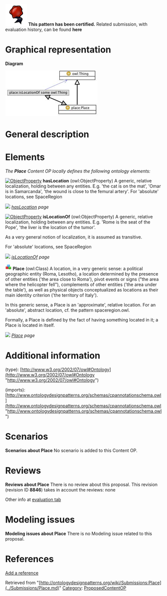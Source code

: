 [![](../images/thumb/b/b5/Certified.png/70px-Certified.png)](../Image/Certified.png.md "Certified.png") __This pattern has been certified.__
Related submission, with evaluation history, can be found __here__





#  Graphical representation


__Diagram__




[![Image:Place.png](../images/f/f7/Place.png)](../Image/Place.png.md "Image:Place.png")




#  General description


  




#  Elements


_The __Place__ Content OP locally defines the following ontology elements:_



[![ObjectProperty](../../images/thumb/c/c3/ObjectProperty.gif/20px-ObjectProperty.gif)](../Image/ObjectProperty.gif.md "ObjectProperty") __hasLocation__ (owl:ObjectProperty) A generic, relative localization, holding between any entities. E.g. 'the cat is on the mat', 'Omar is in Samarcanda', 'the wound is close to the femural artery'.
For 'absolute' locations, see SpaceRegion 



 [![](../../../images/thumb/8/87/ArrowRight.gif/11px-ArrowRight.gif)](../Image/ArrowRight.gif.md "ArrowRight.gif") _[hasLocation](../Submissions/Place/hasLocation.md "Submissions:Place/hasLocation") page_

[![ObjectProperty](../../images/thumb/c/c3/ObjectProperty.gif/20px-ObjectProperty.gif)](../Image/ObjectProperty.gif.md "ObjectProperty") __isLocationOf__ (owl:ObjectProperty) A generic, relative localization, holding between any entities. E.g. 'Rome is the seat of the Pope', 'the liver is the location of the tumor'.


As a very general notion of localization, it is assumed as transitive.


For 'absolute' locations, see SpaceRegion 



 [![](../../../images/thumb/8/87/ArrowRight.gif/11px-ArrowRight.gif)](../Image/ArrowRight.gif.md "ArrowRight.gif") _[isLocationOf](../Submissions/Place/isLocationOf.md "Submissions:Place/isLocationOf") page_

[![Class](../images/thumb/2/27/Class.gif/20px-Class.gif)](../Image/Class.gif.md "Class") __Place__ (owl:Class) A location, in a very generic sense: a political geographic entity (Roma, Lesotho), a location determined by the presence of other entities ('the area close to Roma'), pivot events or signs ("the area where the helicopter fell"), complements of other entities ('the area under the table'), as well as physical objects conceptualized as locations as their main identity criterion ('the territory of Italy').


In this generic sense, a Place is an 'approximate', relative location. For an 'absolute', abstract location, cf. the pattern spaceregion.owl.


Formally, a Place is defined by the fact of having something located in it; a Place is located in itself. 



 [![](../../../images/thumb/8/87/ArrowRight.gif/11px-ArrowRight.gif)](../Image/ArrowRight.gif.md "ArrowRight.gif") _[Place](../Submissions/Place/Place.md "Submissions:Place/Place") page_
#  Additional information


(type): [http://www.w3.org/2002/07/owl#Ontology](http://www.w3.org/2002/07/owl#Ontology "http://www.w3.org/2002/07/owl#Ontology")


(imports): [http://www.ontologydesignpatterns.org/schemas/cpannotationschema.owl](http://www.ontologydesignpatterns.org/schemas/cpannotationschema.owl "http://www.ontologydesignpatterns.org/schemas/cpannotationschema.owl")



#  Scenarios



__Scenarios about Place__
No scenario is added to this Content OP.




#  Reviews



__Reviews about Place__
There is no review about this proposal.
This revision (revision ID __8846__) takes in account the reviews: none


Other info at [evaluation tab](http://ontologydesignpatterns.org/wiki/index.php?title=Submissions:Place&action=evaluation "http://ontologydesignpatterns.org/wiki/index.php?title=Submissions:Place&action=evaluation")




  




#  Modeling issues



__Modeling issues about Place__
There is no Modeling issue related to this proposal.




  




#  References


[Add a reference](index.php@title=Odp%253AAdd_reference&subject=../Submissions/Place.md "http://ontologydesignpatterns.org/wiki/index.php?title=Odp:Add_reference&subject=Submissions%3APlace")


  






Retrieved from "[http://ontologydesignpatterns.org/wiki/Submissions:Place](../Submissions/Place.md)"
 [Category](http://ontologydesignpatterns.org/wiki/Special:Categories "Special:Categories"): [ProposedContentOP](../Category/ProposedContentOP.md "Category:ProposedContentOP")
